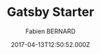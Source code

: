 ---
title: Gatsby Starter
github: https://github.com/fabien0102/gatsby-starter
demo: https://fabien0102-gatsby-starter.netlify.app/
author: Fabien BERNARD
ssg:
  - Gatsby
cms:
  - Markdown
date: 2017-04-13T12:50:52.000Z
description: Gatsby 2.0 starter with typescript and many cools dev tools
draft: true
publish_date: '2017-04-13T12:50:52Z'
update_date: '2022-02-28T08:54:57Z'
github_star: 388
github_fork: 107
---